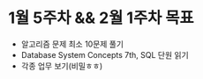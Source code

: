 # 1월 5주차 && 2월 1주차 목표

- 알고리즘 문제 최소 10문제 풀기
- Database System Concepts 7th, SQL 단원 읽기
- 각종 업무 보기(비밀ㅎㅎ)